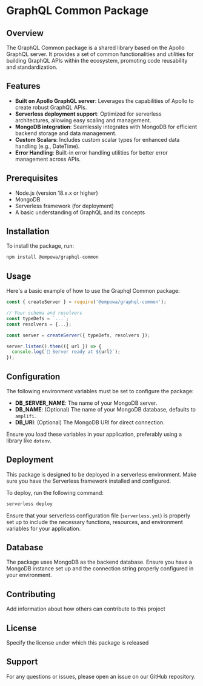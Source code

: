 # GraphQL Common Package

## Overview

The GraphQL Common package is a shared library based on the Apollo GraphQL server. It provides a set of common functionalities and utilities for building GraphQL APIs within the ecosystem, promoting code reusability and standardization.

## Features

- **Built on Apollo GraphQL server**: Leverages the capabilities of Apollo to create robust GraphQL APIs.
- **Serverless deployment support**: Optimized for serverless architectures, allowing easy scaling and management.
- **MongoDB integration**: Seamlessly integrates with MongoDB for efficient backend storage and data management.
- **Custom Scalars**: Includes custom scalar types for enhanced data handling (e.g., DateTime).
- **Error Handling**: Built-in error handling utilities for better error management across APIs.

## Prerequisites

- Node.js (version 18.x.x or higher)
- MongoDB
- Serverless framework (for deployment)
- A basic understanding of GraphQL and its concepts

## Installation

To install the package, run:

```bash
npm install @empowa/graphql-common
```

## Usage

Here's a basic example of how to use the Graphql Common package:

```javascript
const { createServer } = require('@empowa/graphql-common');

// Your schema and resolvers
const typeDefs = `...`;
const resolvers = {...};

const server = createServer({ typeDefs, resolvers });

server.listen().then(({ url }) => {
  console.log(`🚀 Server ready at ${url}`);
});
```

## Configuration

The following environment variables must be set to configure the package:

- **DB_SERVER_NAME**: The name of your MongoDB server.
- **DB_NAME**: (Optional) The name of your MongoDB database, defaults to `amplifi`.
- **DB_URI**: (Optional) The MongoDB URI for direct connection.

Ensure you load these variables in your application, preferably using a library like `dotenv`.

## Deployment

This package is designed to be deployed in a serverless environment. Make sure you have the Serverless framework installed and configured.

To deploy, run the following command:

```bash
serverless deploy
```

Ensure that your serverless configuration file (`serverless.yml`) is properly set up to include the necessary functions, resources, and environment variables for your application.

## Database

The package uses MongoDB as the backend database. Ensure you have a MongoDB instance set up and the connection string properly configured in your environment.


## Contributing

Add information about how others can contribute to this project

## License

Specify the license under which this package is released

## Support

For any questions or issues, please open an issue on our GitHub repository.
